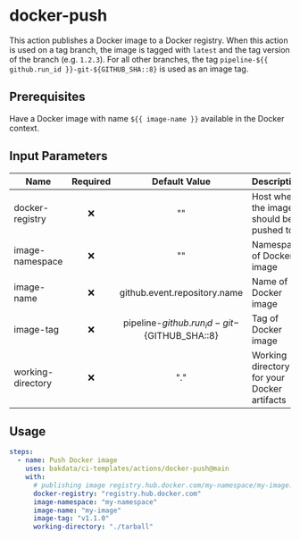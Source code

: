 # docker-push

This action publishes a Docker image to a Docker registry. When this action is used on a tag branch, the image is tagged with `latest` and the tag version of the branch (e.g. `1.2.3`). For all other branches, the tag `pipeline-${{ github.run_id }}-git-${GITHUB_SHA::8}` is used as an image tag.

## Prerequisites

Have a Docker image with name `${{ image-name }}` available in the Docker context.

## Input Parameters

| Name                | Required |                   Default Value                    | Description                                                                                                          |
| ------------------- | :------: | :------------------------------------------------: | -------------------------------------------------------------------------------------------------------------------- |
| docker-registry     |    ❌    |                         ""                         | Host where the image should be pushed to                                                                             |
| image-namespace     |    ❌    |                         ""                         | Namespace of Docker image                                                                                            |
| image-name          |    ❌    |            github.event.repository.name            | Name of Docker image                                                                                                 |
| image-tag           |    ❌    | pipeline-${{ github.run_id }}-git-${GITHUB_SHA::8} | Tag of Docker image                                                                                                  |
| working-directory   |    ❌    |                        "."                         | Working directory for your Docker artifacts                                                                          |

## Usage

```yaml
steps:
  - name: Push Docker image
    uses: bakdata/ci-templates/actions/docker-push@main
    with:
      # publishing image registry.hub.docker.com/my-namespace/my-image:v1.1.0
      docker-registry: "registry.hub.docker.com"
      image-namespace: "my-namespace"
      image-name: "my-image"
      image-tag: "v1.1.0"
      working-directory: "./tarball"
```
